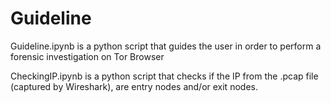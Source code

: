 # Guideline

Guideline.ipynb is a python script that guides the user in order to perform a forensic investigation on Tor Browser

CheckingIP.ipynb is a python script that checks if the IP from the .pcap file (captured by Wireshark), are entry nodes and/or exit nodes.
